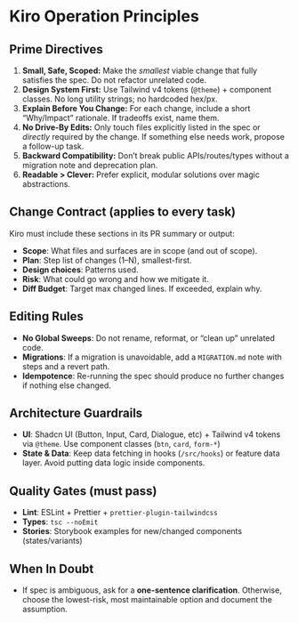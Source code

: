 # Kiro Operation Principles

## Prime Directives

1.  **Small, Safe, Scoped:** Make the _smallest_ viable change that fully satisfies the spec. Do not refactor unrelated code.
2.  **Design System First:** Use Tailwind v4 tokens (`@theme`) + component classes. No long utility strings; no hardcoded hex/px.
3.  **Explain Before You Change:** For each change, include a short “Why/Impact” rationale. If tradeoffs exist, name them.
4.  **No Drive-By Edits:** Only touch files explicitly listed in the spec or _directly_ required by the change. If something else needs work, propose a follow-up task.
5.  **Backward Compatibility:** Don’t break public APIs/routes/types without a migration note and deprecation plan.
6.  **Readable > Clever:** Prefer explicit, modular solutions over magic abstractions.

## Change Contract (applies to every task)

Kiro must include these sections in its PR summary or output:

- **Scope**: What files and surfaces are in scope (and out of scope).
- **Plan**: Step list of changes (1–N), smallest-first.
- **Design choices**: Patterns used.
- **Risk**: What could go wrong and how we mitigate it.
- **Diff Budget**: Target max changed lines. If exceeded, explain why.

## Editing Rules

- **No Global Sweeps**: Do not rename, reformat, or “clean up” unrelated code.
- **Migrations**: If a migration is unavoidable, add a `MIGRATION.md` note with steps and a revert path.
- **Idempotence**: Re-running the spec should produce no further changes if nothing else changed.

## Architecture Guardrails

- **UI**: Shadcn UI (Button, Input, Card, Dialogue, etc) + Tailwind v4 tokens via `@theme`. Use component classes (`btn`, `card`, `form-*`)
- **State & Data**: Keep data fetching in hooks (`/src/hooks`) or feature data layer. Avoid putting data logic inside components.

## Quality Gates (must pass)

- **Lint**: ESLint + Prettier + `prettier-plugin-tailwindcss`
- **Types**: `tsc --noEmit`
- **Stories**: Storybook examples for new/changed components (states/variants)

## When In Doubt

- If spec is ambiguous, ask for a **one-sentence clarification**. Otherwise, choose the lowest-risk, most maintainable option and document the assumption.
